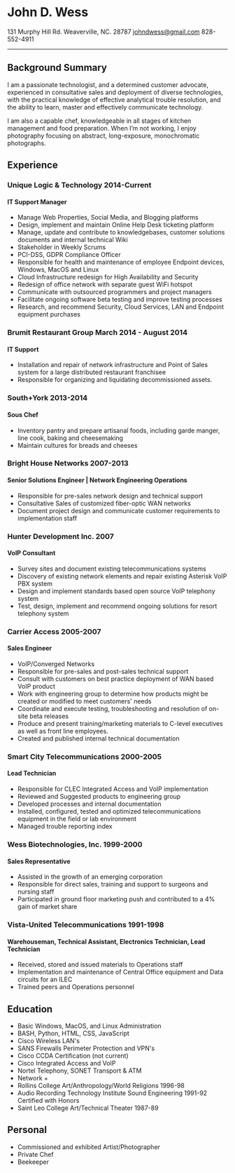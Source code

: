 # John D. Wess
131 Murphy Hill Rd.
Weaverville, NC. 28787
johndwess@gmail.com
828-552-4911

---

## Background Summary

I am a passionate technologist, and a determined customer advocate, experienced in consultative sales and deployment of diverse technologies, with the practical knowledge of effective analytical trouble resolution, and the ability to learn, master and effectively communicate technology.

I am also a capable chef, knowledgeable in all stages of kitchen management and food preparation. When I’m not working, I enjoy photography focusing on abstract, long-exposure, monochromatic photographs.

## Experience

### Unique Logic & Technology 2014-Current
#### IT Support Manager
+ Manage Web Properties, Social Media, and Blogging platforms
+ Design, implement and maintain Online Help Desk ticketing platform
+ Manage, update and contribute to knowledgebases, customer solutions documents and internal technical Wiki
+ Stakeholder in Weekly Scrums
+ PCI-DSS, GDPR Compliance Officer
+ Responsible for health and maintenance of employee Endpoint devices, Windows, MacOS and Linux
+ Cloud Infrastructure redesign for High Availability and Security
+ Redesign of office network with separate guest WiFi hotspot
+ Communicate with outsourced programmers and project managers
+ Facilitate ongoing software beta testing and improve testing processes
+ Research, and recommend Security, Cloud Services, LAN and Endpoint equipment purchases

### Brumit Restaurant Group March 2014 - August 2014
#### IT Support
+ Installation and repair of network infrastructure and Point of Sales system for a large distributed restaurant franchisee
+ Responsible for organizing and liquidating decommissioned assets.

### South+York 2013-2014
#### Sous Chef
+ Inventory pantry and prepare artisanal foods, including garde manger, line cook, baking and cheesemaking
+ Maintain cultures for breads and cheeses

### Bright House Networks 2007-2013
#### Senior Solutions Engineer | Network Engineering Operations
+ Responsible for pre-sales network design and technical support
+ Consultative Sales of customized fiber-optic WAN networks
+ Document project design and communicate customer requirements to implementation staff
		
### Hunter Development Inc. 2007
#### VoIP Consultant
+ Survey sites and document existing telecommunications systems
+ Discovery of existing network elements and repair existing Asterisk VoIP PBX system
+ Design and implement standards based open source VoIP telephony system
+ Test, design, implement and recommend ongoing solutions for resort telephony system

### Carrier Access 2005-2007
#### Sales Engineer
+ VoIP/Converged Networks
+ Responsible for pre-sales and post-sales technical support
+ Consult with customers on best practice deployment of WAN based VoIP product
+ Work with engineering group to determine how products might be created or modified to meet customers' needs
+ Coordinate and execute testing, troubleshooting and resolution of on-site beta releases
+ Produce and present training/marketing materials to C-level executives as well as front line employees.
+ Created and published internal technical documentation


### Smart City Telecommunications 2000-2005
#### Lead Technician
+ Responsible for CLEC Integrated Access and VoIP implementation
+ Reviewed and Suggested products to engineering group
+ Developed processes and internal documentation
+ Installed, configured, tested and optimized telecommunications equipment in the field or lab environment
+ Managed trouble reporting index

### Wess Biotechnologies, Inc. 1999-2000
#### Sales Representative
+ Assisted in the growth of an emerging corporation
+ Responsible for direct sales, training and support to surgeons and nursing staff
+ Participated in ground floor marketing push and contributed to a 4% gain of market share

### Vista-United Telecommunications 1991-1998
#### Warehouseman, Technical Assistant, Electronics Technician, Lead Technician
+ Received, stored and issued materials to Operations staff
+ Implementation and maintenance of Central Office equipment and Data circuits for an ILEC
+ Trained peers and Operations personnel


## Education
+ Basic Windows, MacOS, and Linux Administration
+ BASH, Python, HTML, CSS, JavaScript
+ Cisco Wireless LAN's
+ SANS Firewalls Perimeter Protection and VPN's
+ Cisco CCDA Certification (not current)
+ Cisco Integrated Access and VoIP
+ Nortel Telephony, SONET Transport & ATM
+ Network +
+ Rollins College Art/Anthropology/World Religions 1996-98
+ Audio Recording Technology Institute Sound Engineering 1991-92 Certified with Honors
+ Saint Leo College Art/Technical Theater 1987-89


## Personal
+ Commissioned and exhibited Artist/Photographer
+ Private Chef
+ Beekeeper
